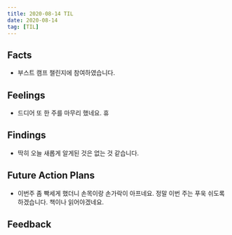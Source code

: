 ```yaml
---
title: 2020-08-14 TIL
date: 2020-08-14
tag: [TIL]
---
```


## Facts

- 부스트 캠프 챌린지에 참여하였습니다.

## Feelings

- 드디어 또 한 주를 마무리 했네요. 휴

## Findings

- 딱히 오늘 새롭게 알게된 것은 없는 것 같습니다.

## Future Action Plans

- 이번주 좀 빡세게 했더니 손목이랑 손가락이 아프네요. 정말 이번 주는 푸욱 쉬도록 하겠습니다. 책이나 읽어야겠네요.

## Feedback
